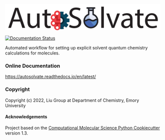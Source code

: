 ![AutoSolvate](autosolvate/GUI/images/logo.png)

[//]: # (Badges)
[![Documentation Status](https://readthedocs.org/projects/autosolvate/badge/?version=latest)](https://autosolvate.readthedocs.io/en/latest/?badge=latest)


Automated workflow for setting up explicit solvent quantum chemistry calculations for molecules.

### Online Documentation
https://autosolvate.readthedocs.io/en/latest/

### Copyright

Copyright (c) 2022, Liu Group at Department of Chemistry, Emory University


#### Acknowledgements
 
Project based on the 
[Computational Molecular Science Python Cookiecutter](https://github.com/molssi/cookiecutter-cms) version 1.3.
